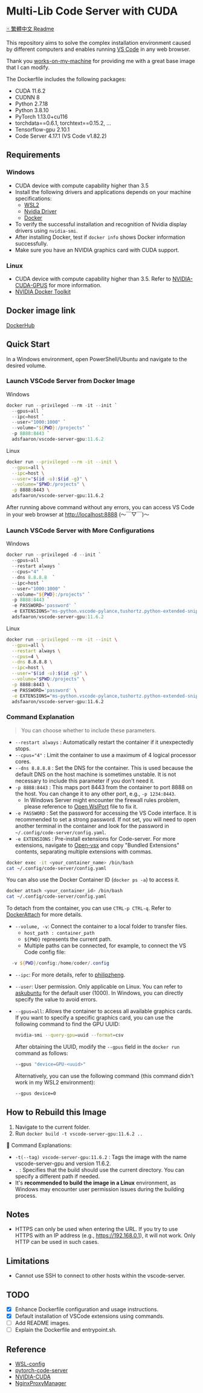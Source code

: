 # Multi-Lib Code Server with CUDA

[🀄 繁體中文 Readme](/README-zh-TW.md)

This repository aims to solve the complex installation environment caused by different computers and enables running [VS Code](https://github.com/Microsoft/vscode) in any web browser.

Thank you [works-on-my-machine](https://github.com/works-on-my-machine/pytorch-code-server) for providing me with a great base image that I can modify.

The Dockerfile includes the following packages:

- CUDA 11.6.2
- CUDNN 8
- Python 2.7.18
- Python 3.8.10
- PyTorch 1.13.0+cu116
- torchdata==0.6.1, torchtext==0.15.2, ...
- Tensorflow-gpu 2.10.1
- Code Server 4.17.1 (VS Code v1.82.2)

## Requirements

### Windows

- CUDA device with compute capability higher than 3.5
- Install the following drivers and applications depends on your machine specifications:
  - [WSL2](https://learn.microsoft.com/zh-tw/windows/wsl/install)
  - [Nvidia Driver](https://www.nvidia.com/download/index.aspx)
  - [Docker](https://www.docker.com/)
- To verify the successful installation and recognition of Nvidia display drivers using `nvidia-smi`.
- After installing Docker, test if `docker info` shows Docker information successfully.
- Make sure you have an NVIDIA graphics card with CUDA support.

### Linux

- CUDA device with compute capability higher than 3.5. Refer to [NVIDIA-CUDA-GPUS](https://developer.nvidia.com/cuda-gpus) for more information.
- [NVIDIA Docker Toolkit](https://github.com/ghokun/nvidia-docker-host)

## Docker image link

[DockerHub](https://hub.docker.com/r/adsfaaron/vscode-server-gpu)

## Quick Start

In a Windows environment, open PowerShell/Ubuntu and navigate to the desired volume.

### Launch VSCode Server from Docker Image

Windows

```powershell
docker run --privileged --rm -it --init `
  --gpus=all `
  --ipc=host `
  --user="1000:1000" `
  --volume="${PWD}:/projects" `
  -p 8888:8443 `
  adsfaaron/vscode-server-gpu:11.6.2
```

Linux

```bash
docker run --privileged --rm -it --init \
  --gpus=all \
  --ipc=host \
  --user="$(id -u):$(id -g)" \
  --volume="$PWD:/projects" \
  -p 8888:8443 \
  adsfaaron/vscode-server-gpu:11.6.2
```

After running above command without any errors, you can access VS Code in your web browser at <http://localhost:8888> (～￣▽￣)～

### Launch VSCode Server with More Configurations

Windows

```powershell
docker run --privileged -d --init `
  --gpus=all `
  --restart always `
  --cpus="4" `
  --dns 8.8.8.8  `
  --ipc=host `
  --user="1000:1000" `
  --volume="${PWD}:/projects" `
  -p 8888:8443 `
  -e PASSWORD='password' `
  -e EXTENSIONS="ms-python.vscode-pylance,tushortz.python-extended-snippets,andyyaldoo.vscode-json,vscode-icons-team.vscode-icons" `
  adsfaaron/vscode-server-gpu:11.6.2
```

Linux

```bash
docker run --privileged --rm -it --init \
  --gpus=all \
  --restart always \
  --cpus=4 \
  --dns 8.8.8.8 \
  --ipc=host \
  --user="$(id -u):$(id -g)" \
  --volume="$PWD:/projects" \
  -p 8888:8443 \ 
  -e PASSWORD='password' \
  -e EXTENSIONS="ms-python.vscode-pylance,tushortz.python-extended-snippets,andyyaldoo.vscode-json,vscode-icons-team.vscode-icons" \
  adsfaaron/vscode-server-gpu:11.6.2
```

### Command Explanation

> You can choose whether to include these parameters.

- `--restart always` : Automatically restart the container if it unexpectedly stops.
- `--cpus="4"` : Limit the container to use a maximum of 4 logical processor cores.
- `--dns 8.8.8.8` : Set the DNS for the container. This is used because the default DNS on the host machine is sometimes unstable. It is not necessary to include this parameter if you don't need it.
- `-p 8888:8443` : This maps port 8443 from the container to port 8888 on the host. You can change it to any other port, e.g., `-p 1234:8443`.
  - In Windows Server might encounter the firewall rules problem, please reference to [Open WslPort](/Bridge-WslPorts.ps1) file to fix it.
- `-e PASSWORD` : Set the password for accessing the VS Code interface. It is recommended to set a strong password. If not set, you will need to open another terminal in the container and look for the password in `~/.config/code-server/config.yaml`.
- `-e EXTENSIONS` : Pre-install extensions for Code-server. For more extensions, navigate to [Open-vsx](https://open-vsx.org/) and copy "Bundled Extensions" contents, separating multiple extensions with commas.

```bash
docker exec -it <your_container_name> /bin/bash
cat ~/.config/code-server/config.yaml
```

You can also use the Docker Container ID (`docker ps -a`) to access it.

```bash
docker attach <your_container_id> /bin/bash
cat ~/.config/code-server/config.yaml
```

To detach from the container, you can use `CTRL-p CTRL-q`. Refer to [DockerAttach](https://docs.docker.com/engine/reference/commandline/attach/) for more details.

- `--volume, -v`: Connect the container to a local folder to transfer files.
  - `host_path : container_path`
  - `${PWD}` represents the current path.
  - Multiple paths can be connected, for example, to connect the VS Code config file:

```powershell
  -v ${PWD}/config:/home/coder/.config
```

- `--ipc`: For more details, refer to [philipzheng](https://philipzheng.gitbook.io/docker_practice/underly/namespace).

- `--user`: User permission. Only applicable on Linux. You can refer to [askubuntu](https://askubuntu.com/questions/645236/command-to-list-all-users-with-their-uid) for the default user (1000). In Windows, you can directly specify the value to avoid errors.

- `--gpus=all`: Allows the container to access all available graphics cards. If you want to specify a specific graphics card, you can use the following command to find the GPU UUID:

  ```bash
  nvidia-smi --query-gpu=uuid --format=csv
  ```

  After obtaining the UUID, modify the `--gpus` field in the `docker run` command as follows:

  ```bash
  --gpus "device=GPU-<uuid>"
  ```

  Alternatively, you can use the following command (this command didn't work in my WSL2 environment):

  ```bash
  --gpus device=0
  ```

## How to Rebuild this Image

1. Navigate to the current folder.
2. Run `docker build -t vscode-server-gpu:11.6.2 ..`

🔣 Command Explanations:

- `-t(--tag) vscode-server-gpu:11.6.2` : Tags the image with the name vscode-server-gpu and version 11.6.2.
- `.` : Specifies that the build should use the current directory. You can specify a different path if needed.
- It's **recommended to build the image in a Linux** environment, as Windows may encounter user permission issues during the building process.

## Notes

- HTTPS can only be used when entering the URL. If you try to use HTTPS with an IP address (e.g., <https://192.168.0.1>), it will not work. Only HTTP can be used in such cases.

## Limitations

- Cannot use SSH to connect to other hosts within the vscode-server.

## TODO

- [x] Enhance Dockerfile configuration and usage instructions.
- [x] Default installation of VSCode extensions using commands.
- [ ] Add README images.
- [ ] Explain the Dockerfile and entrypoint.sh.

## Reference

- [WSL-config](https://learn.microsoft.com/zh-tw/windows/wsl/wsl-config)
- [pytorch-code-server](https://github.com/works-on-my-machine/pytorch-code-server)
- [NVIDIA-CUDA](https://hub.docker.com/r/nvidia/cuda)
- [NginxProxyManager](https://github.com/NginxProxyManager/nginx-proxy-manager)